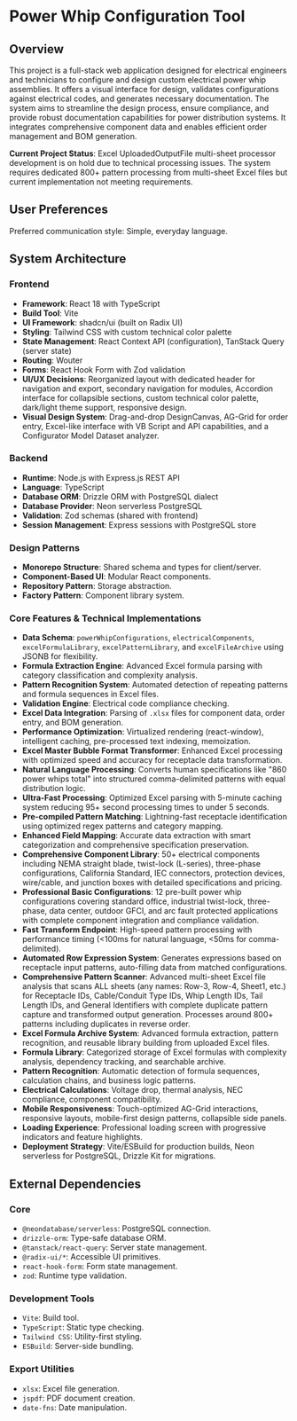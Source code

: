 # Power Whip Configuration Tool

## Overview
This project is a full-stack web application designed for electrical engineers and technicians to configure and design custom electrical power whip assemblies. It offers a visual interface for design, validates configurations against electrical codes, and generates necessary documentation. The system aims to streamline the design process, ensure compliance, and provide robust documentation capabilities for power distribution systems. It integrates comprehensive component data and enables efficient order management and BOM generation.

**Current Project Status**: Excel UploadedOutputFile multi-sheet processor development is on hold due to technical processing issues. The system requires dedicated 800+ pattern processing from multi-sheet Excel files but current implementation not meeting requirements.

## User Preferences
Preferred communication style: Simple, everyday language.

## System Architecture

### Frontend
- **Framework**: React 18 with TypeScript
- **Build Tool**: Vite
- **UI Framework**: shadcn/ui (built on Radix UI)
- **Styling**: Tailwind CSS with custom technical color palette
- **State Management**: React Context API (configuration), TanStack Query (server state)
- **Routing**: Wouter
- **Forms**: React Hook Form with Zod validation
- **UI/UX Decisions**: Reorganized layout with dedicated header for navigation and export, secondary navigation for modules, Accordion interface for collapsible sections, custom technical color palette, dark/light theme support, responsive design.
- **Visual Design System**: Drag-and-drop DesignCanvas, AG-Grid for order entry, Excel-like interface with VB Script and API capabilities, and a Configurator Model Dataset analyzer.

### Backend
- **Runtime**: Node.js with Express.js REST API
- **Language**: TypeScript
- **Database ORM**: Drizzle ORM with PostgreSQL dialect
- **Database Provider**: Neon serverless PostgreSQL
- **Validation**: Zod schemas (shared with frontend)
- **Session Management**: Express sessions with PostgreSQL store

### Design Patterns
- **Monorepo Structure**: Shared schema and types for client/server.
- **Component-Based UI**: Modular React components.
- **Repository Pattern**: Storage abstraction.
- **Factory Pattern**: Component library system.

### Core Features & Technical Implementations
- **Data Schema**: `powerWhipConfigurations`, `electricalComponents`, `excelFormulaLibrary`, `excelPatternLibrary`, and `excelFileArchive` using JSONB for flexibility.
- **Formula Extraction Engine**: Advanced Excel formula parsing with category classification and complexity analysis.
- **Pattern Recognition System**: Automated detection of repeating patterns and formula sequences in Excel files.
- **Validation Engine**: Electrical code compliance checking.
- **Excel Data Integration**: Parsing of `.xlsx` files for component data, order entry, and BOM generation.
- **Performance Optimization**: Virtualized rendering (react-window), intelligent caching, pre-processed text indexing, memoization.
- **Excel Master Bubble Format Transformer**: Enhanced Excel processing with optimized speed and accuracy for receptacle data transformation.
- **Natural Language Processing**: Converts human specifications like "860 power whips total" into structured comma-delimited patterns with equal distribution logic.
- **Ultra-Fast Processing**: Optimized Excel parsing with 5-minute caching system reducing 95+ second processing times to under 5 seconds.
- **Pre-compiled Pattern Matching**: Lightning-fast receptacle identification using optimized regex patterns and category mapping.
- **Enhanced Field Mapping**: Accurate data extraction with smart categorization and comprehensive specification preservation.
- **Comprehensive Component Library**: 50+ electrical components including NEMA straight blade, twist-lock (L-series), three-phase configurations, California Standard, IEC connectors, protection devices, wire/cable, and junction boxes with detailed specifications and pricing.
- **Professional Basic Configurations**: 12 pre-built power whip configurations covering standard office, industrial twist-lock, three-phase, data center, outdoor GFCI, and arc fault protected applications with complete component integration and compliance validation.
- **Fast Transform Endpoint**: High-speed pattern processing with performance timing (<100ms for natural language, <50ms for comma-delimited).
- **Automated Row Expression System**: Generates expressions based on receptacle input patterns, auto-filling data from matched configurations.
- **Comprehensive Pattern Scanner**: Advanced multi-sheet Excel file analysis that scans ALL sheets (any names: Row-3, Row-4, Sheet1, etc.) for Receptacle IDs, Cable/Conduit Type IDs, Whip Length IDs, Tail Length IDs, and General Identifiers with complete duplicate pattern capture and transformed output generation. Processes around 800+ patterns including duplicates in reverse order.
- **Excel Formula Archive System**: Advanced formula extraction, pattern recognition, and reusable library building from uploaded Excel files.
- **Formula Library**: Categorized storage of Excel formulas with complexity analysis, dependency tracking, and searchable archive.
- **Pattern Recognition**: Automatic detection of formula sequences, calculation chains, and business logic patterns.
- **Electrical Calculations**: Voltage drop, thermal analysis, NEC compliance, component compatibility.
- **Mobile Responsiveness**: Touch-optimized AG-Grid interactions, responsive layouts, mobile-first design patterns, collapsible side panels.
- **Loading Experience**: Professional loading screen with progressive indicators and feature highlights.
- **Deployment Strategy**: Vite/ESBuild for production builds, Neon serverless for PostgreSQL, Drizzle Kit for migrations.

## External Dependencies

### Core
- `@neondatabase/serverless`: PostgreSQL connection.
- `drizzle-orm`: Type-safe database ORM.
- `@tanstack/react-query`: Server state management.
- `@radix-ui/*`: Accessible UI primitives.
- `react-hook-form`: Form state management.
- `zod`: Runtime type validation.

### Development Tools
- `Vite`: Build tool.
- `TypeScript`: Static type checking.
- `Tailwind CSS`: Utility-first styling.
- `ESBuild`: Server-side bundling.

### Export Utilities
- `xlsx`: Excel file generation.
- `jspdf`: PDF document creation.
- `date-fns`: Date manipulation.